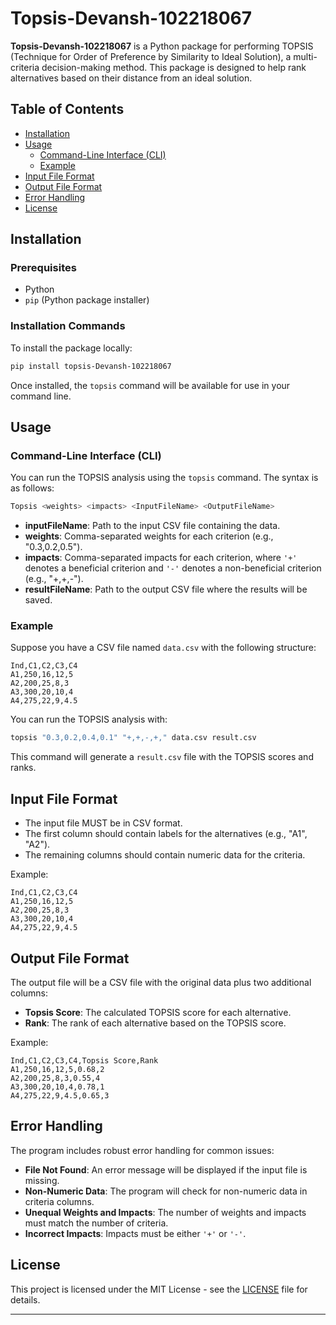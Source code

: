 # Topsis-Devansh-102218067

**Topsis-Devansh-102218067** is a Python package for performing TOPSIS (Technique for Order of Preference by Similarity to Ideal Solution), a multi-criteria decision-making method. This package is designed to help rank alternatives based on their distance from an ideal solution.

## Table of Contents

- [Installation](#installation)
- [Usage](#usage)
  - [Command-Line Interface (CLI)](#command-line-interface-cli)
  - [Example](#example)
- [Input File Format](#input-file-format)
- [Output File Format](#output-file-format)
- [Error Handling](#error-handling)
- [License](#license)

## Installation

### Prerequisites

- Python
- `pip` (Python package installer)

### Installation Commands

To install the package locally:

```sh
pip install topsis-Devansh-102218067
```

Once installed, the `topsis` command will be available for use in your command line.

## Usage

### Command-Line Interface (CLI)

You can run the TOPSIS analysis using the `topsis` command. The syntax is as follows:

```sh
Topsis <weights> <impacts> <InputFileName> <OutputFileName>
```

- **inputFileName**: Path to the input CSV file containing the data.
- **weights**: Comma-separated weights for each criterion (e.g., "0.3,0.2,0.5").
- **impacts**: Comma-separated impacts for each criterion, where `'+'` denotes a beneficial criterion and `'-'` denotes a non-beneficial criterion (e.g., "+,+,-").
- **resultFileName**: Path to the output CSV file where the results will be saved.

### Example

Suppose you have a CSV file named `data.csv` with the following structure:

```csv
Ind,C1,C2,C3,C4
A1,250,16,12,5
A2,200,25,8,3
A3,300,20,10,4
A4,275,22,9,4.5
```

You can run the TOPSIS analysis with:

```sh
topsis "0.3,0.2,0.4,0.1" "+,+,-,+," data.csv result.csv
```

This command will generate a `result.csv` file with the TOPSIS scores and ranks.

## Input File Format

- The input file MUST be in CSV format.
- The first column should contain labels for the alternatives (e.g., "A1", "A2").
- The remaining columns should contain numeric data for the criteria.

Example:

```csv
Ind,C1,C2,C3,C4
A1,250,16,12,5
A2,200,25,8,3
A3,300,20,10,4
A4,275,22,9,4.5
```

## Output File Format

The output file will be a CSV file with the original data plus two additional columns:

- **Topsis Score**: The calculated TOPSIS score for each alternative.
- **Rank**: The rank of each alternative based on the TOPSIS score.

Example:

```csv
Ind,C1,C2,C3,C4,Topsis Score,Rank
A1,250,16,12,5,0.68,2
A2,200,25,8,3,0.55,4
A3,300,20,10,4,0.78,1
A4,275,22,9,4.5,0.65,3
```

## Error Handling

The program includes robust error handling for common issues:

- **File Not Found**: An error message will be displayed if the input file is missing.
- **Non-Numeric Data**: The program will check for non-numeric data in criteria columns.
- **Unequal Weights and Impacts**: The number of weights and impacts must match the number of criteria.
- **Incorrect Impacts**: Impacts must be either `'+'` or `'-'`.

## License

This project is licensed under the MIT License - see the [LICENSE](LICENSE) file for details.

---
